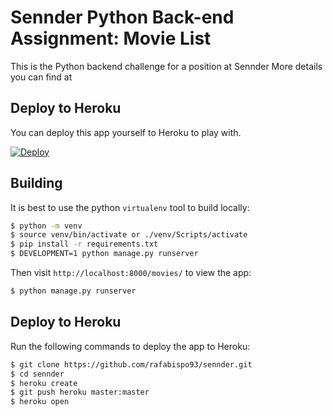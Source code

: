 # Sennder Python Back-end Assignment: Movie List

This is the Python backend challenge for a position at Sennder
More details you can find at 

## Deploy to Heroku

You can deploy this app yourself to Heroku to play with.

[![Deploy](https://www.herokucdn.com/deploy/button.png)](https://heroku.com/deploy)

## Building

It is best to use the python `virtualenv` tool to build locally:

```sh
$ python -m venv
$ source venv/bin/activate or ./venv/Scripts/activate
$ pip install -r requirements.txt
$ DEVELOPMENT=1 python manage.py runserver
```

Then visit `http://localhost:8000/movies/` to view the app:

```sh
$ python manage.py runserver
```

## Deploy to Heroku

Run the following commands to deploy the app to Heroku:

```sh
$ git clone https://github.com/rafabispo93/sennder.git
$ cd sennder
$ heroku create
$ git push heroku master:master
$ heroku open
```